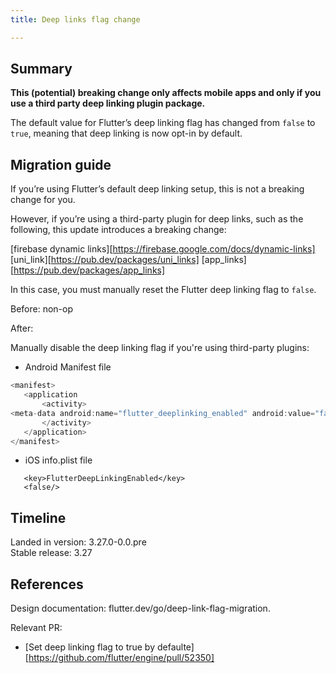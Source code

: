 ```yaml
---
title: Deep links flag change

---
```


## Summary

<b>This (potential) breaking change only affects mobile apps and only if you
use a third party deep linking plugin package.</b>

The default value for Flutter’s deep linking flag has changed from `false` to `true`,
meaning that deep linking is now opt-in by default.  

## Migration guide


If you’re using Flutter’s default deep linking setup, this is not a breaking change for you. 

However, if you’re using a third-party plugin for deep links,
such as the following, this update introduces a breaking change:

[firebase dynamic links][https://firebase.google.com/docs/dynamic-links]
[uni_link][https://pub.dev/packages/uni_links]
[app_links][https://pub.dev/packages/app_links]

In this case, you must manually reset the Flutter deep linking flag to `false`.

Before: non-op

After:

Manually disable the deep linking flag if you're using third-party plugins:

* Android Manifest file

```dart
<manifest>
   <application
       <activity>
<meta-data android:name="flutter_deeplinking_enabled" android:value="false" />
       </activity>
   </application>
</manifest>
```

* iOS info.plist file

```
   <key>FlutterDeepLinkingEnabled</key>
   <false/>
```

## Timeline

Landed in version: 3.27.0-0.0.pre<br>
Stable release: 3.27

## References

Design documentation:
flutter.dev/go/deep-link-flag-migration.

Relevant PR:

* [Set deep linking flag to true by defaulte][https://github.com/flutter/engine/pull/52350]

